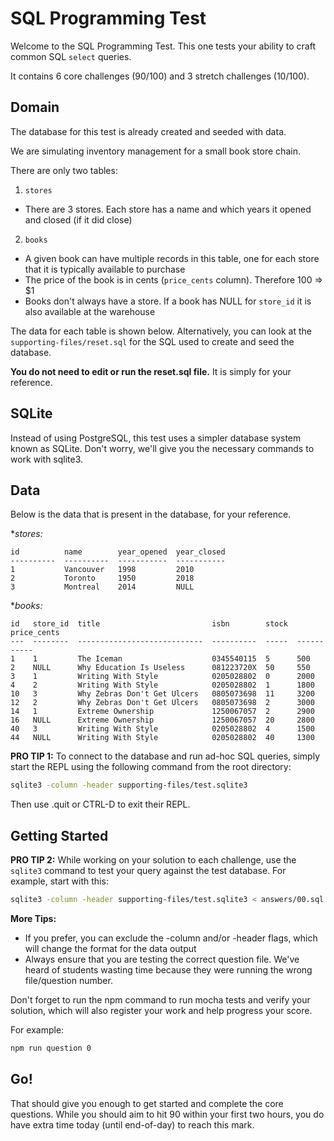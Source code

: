 SQL Programming Test 
=====

Welcome to the SQL Programming Test. This one tests your ability to craft common SQL `select` queries. 

It contains 6 core challenges (90/100) and 3 stretch challenges (10/100).

## Domain

The database for this test is already created and seeded with data. 

We are simulating inventory management for a small book store chain.

There are only two tables:

1. `stores`
  - There are 3 stores. Each store has a name and which years it opened and closed (if it did close)
2. `books`
  - A given book can have multiple records in this table, one for each store that it is typically available to purchase
  - The price of the book is in cents (`price_cents` column). Therefore 100 => $1
  - Books don't always have a store. If a book has NULL for `store_id` it is also available at the warehouse

The data for each table is shown below. Alternatively, you can look at the `supporting-files/reset.sql` for the SQL used to create and seed the database. 

**You do not need to edit or run the reset.sql file.** It is simply for your reference.


## SQLite

Instead of using PostgreSQL, this test uses a simpler database system known as SQLite. Don't worry, we'll give you the necessary commands to work with sqlite3. 


## Data

Below is the data that is present in the database, for your reference.

**stores:*

```
id          name        year_opened  year_closed
----------  ----------  -----------  -----------
1           Vancouver   1998         2010       
2           Toronto     1950         2018       
3           Montreal    2014         NULL       
```

**books:*

```
id   store_id  title                         isbn        stock  price_cents
---  --------  ----------------------------  ----------  -----  -----------
1    1         The Iceman                    0345540115  5      500        
2    NULL      Why Education Is Useless      081223720X  50     550        
3    1         Writing With Style            0205028802  0      2000       
4    2         Writing With Style            0205028802  1      1800       
10   3         Why Zebras Don't Get Ulcers   0805073698  11     3200       
12   2         Why Zebras Don't Get Ulcers   0805073698  2      3000       
14   1         Extreme Ownership             1250067057  2      2900       
16   NULL      Extreme Ownership             1250067057  20     2800       
40   3         Writing With Style            0205028802  4      1500       
44   NULL      Writing With Style            0205028802  40     1300       
```

**PRO TIP 1:** To connect to the database and run ad-hoc SQL queries, simply start the REPL using the following command from the root directory:

```sh
sqlite3 -column -header supporting-files/test.sqlite3
```

Then use .quit or CTRL-D to exit their REPL.

## Getting Started

**PRO TIP 2:** While working on your solution to each challenge, use the `sqlite3` command to test your query against the test database. For example, start with this: 

```sh
sqlite3 -column -header supporting-files/test.sqlite3 < answers/00.sql
```

**More Tips:**
- If you prefer, you can exclude the -column and/or -header flags, which will change the format for the data output
- Always ensure that you are testing the correct question file. We've heard of students wasting time because they were running the wrong file/question number.


Don't forget to run the npm command to run mocha tests and verify your solution, which will also register your work and help progress your score.

For example:

```sh
npm run question 0
```

## Go!

That should give you enough to get started and complete the core questions. While you should aim to hit 90 within your first two hours, you do have extra time today (until end-of-day) to reach this mark.
